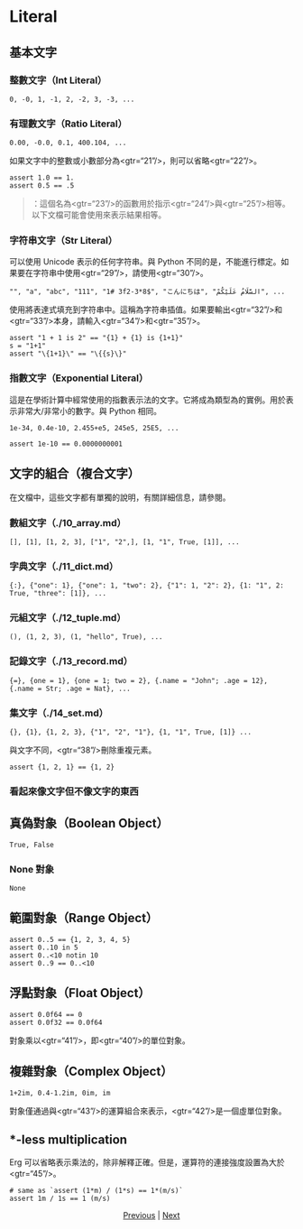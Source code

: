 # Literal

## 基本文字

### 整數文字（Int Literal）


```erg
0, -0, 1, -1, 2, -2, 3, -3, ...
```

### 有理數文字（Ratio Literal）


```erg
0.00, -0.0, 0.1, 400.104, ...
```

如果文字中的整數或小數部分為<gtr=“21”/>，則可以省略<gtr=“22”/>。


```erg
assert 1.0 == 1.
assert 0.5 == .5
```

> ：這個名為<gtr=“23”/>的函數用於指示<gtr=“24”/>與<gtr=“25”/>相等。
以下文檔可能會使用來表示結果相等。

### 字符串文字（Str Literal）

可以使用 Unicode 表示的任何字符串。與 Python 不同的是，不能進行標定。如果要在字符串中使用<gtr=“29”/>，請使用<gtr=“30”/>。


```erg
"", "a", "abc", "111", "1# 3f2-3*8$", "こんにちは", "السَّلَامُ عَلَيْكُمْ", ...
```

使用將表達式填充到字符串中。這稱為字符串插值。如果要輸出<gtr=“32”/>和<gtr=“33”/>本身，請輸入<gtr=“34”/>和<gtr=“35”/>。


```erg
assert "1 + 1 is 2" == "{1} + {1} is {1+1}"
s = "1+1"
assert "\{1+1}\" == "\{{s}\}"
```

### 指數文字（Exponential Literal）

這是在學術計算中經常使用的指數表示法的文字。它將成為類型為的實例。用於表示非常大/非常小的數字。與 Python 相同。


```erg
1e-34, 0.4e-10, 2.455+e5, 245e5, 25E5, ...
```


```erg
assert 1e-10 == 0.0000000001
```

## 文字的組合（複合文字）

在文檔中，這些文字都有單獨的說明，有關詳細信息，請參閱。

### 數組文字（./10_array.md）


```erg
[], [1], [1, 2, 3], ["1", "2",], [1, "1", True, [1]], ...
```

### 字典文字（./11_dict.md）


```erg
{:}, {"one": 1}, {"one": 1, "two": 2}, {"1": 1, "2": 2}, {1: "1", 2: True, "three": [1]}, ...
```

### 元組文字（./12_tuple.md）


```erg
(), (1, 2, 3), (1, "hello", True), ...
```

### 記錄文字（./13_record.md）


```erg
{=}, {one = 1}, {one = 1; two = 2}, {.name = "John"; .age = 12}, {.name = Str; .age = Nat}, ...
```

### 集文字（./14_set.md）


```erg
{}, {1}, {1, 2, 3}, {"1", "2", "1"}, {1, "1", True, [1]} ...
```

與文字不同，<gtr=“38”/>刪除重複元素。


```erg
assert {1, 2, 1} == {1, 2}
```

### 看起來像文字但不像文字的東西

## 真偽對象（Boolean Object）


```erg
True, False
```

### None 對象


```erg
None
```

## 範圍對象（Range Object）


```erg
assert 0..5 == {1, 2, 3, 4, 5}
assert 0..10 in 5
assert 0..<10 notin 10
assert 0..9 == 0..<10
```

## 浮點對象（Float Object）


```erg
assert 0.0f64 == 0
assert 0.0f32 == 0.0f64
```

對象乘以<gtr=“41”/>，即<gtr=“40”/>的單位對象。

## 複雜對象（Complex Object）


```erg
1+2im, 0.4-1.2im, 0im, im
```

對象僅通過與<gtr=“43”/>的運算組合來表示，<gtr=“42”/>是一個虛單位對象。

## *-less multiplication

Erg 可以省略表示乘法的，除非解釋正確。但是，運算符的連接強度設置為大於<gtr=“45”/>。


```erg
# same as `assert (1*m) / (1*s) == 1*(m/s)`
assert 1m / 1s == 1 (m/s)
```

<p align='center'>
    <a href='./00_basic.md'>Previous</a> | <a href='./02_name.md'>Next</a>
</p>